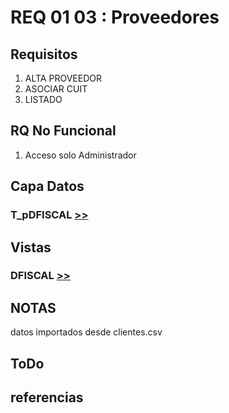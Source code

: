 # REQ 01 03 : Proveedores

## Requisitos
1) ALTA PROVEEDOR
2) ASOCIAR CUIT
3) LISTADO 



## RQ No Funcional      
1) Acceso solo Administrador   



## Capa Datos
### T_pDFISCAL [>>](t_dfiscal.sql)

## Vistas
### DFISCAL [>>](users.view.sql)



## NOTAS
datos importados desde clientes.csv
## ToDo

## referencias

